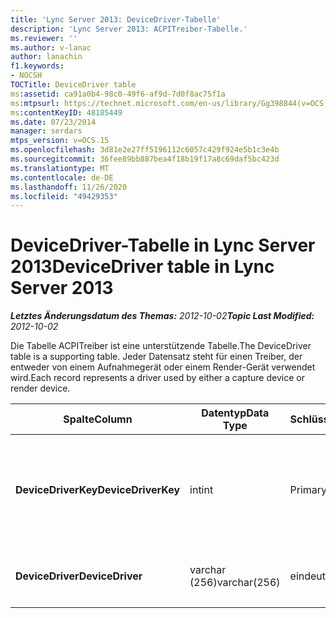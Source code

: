 ```yaml
---
title: 'Lync Server 2013: DeviceDriver-Tabelle'
description: 'Lync Server 2013: ACPITreiber-Tabelle.'
ms.reviewer: ''
ms.author: v-lanac
author: lanachin
f1.keywords:
- NOCSH
TOCTitle: DeviceDriver table
ms:assetid: ca91a0b4-98c0-49f6-af9d-7d0f8ac75f1a
ms:mtpsurl: https://technet.microsoft.com/en-us/library/Gg398844(v=OCS.15)
ms:contentKeyID: 48185449
ms.date: 07/23/2014
manager: serdars
mtps_version: v=OCS.15
ms.openlocfilehash: 3d81e2e27ff5196112c6057c429f924e5b1c3e4b
ms.sourcegitcommit: 36fee89bb887bea4f18b19f17a8c69daf5bc423d
ms.translationtype: MT
ms.contentlocale: de-DE
ms.lasthandoff: 11/26/2020
ms.locfileid: "49429353"
---
```

# <a name="devicedriver-table-in-lync-server-2013"></a><span data-ttu-id="22e70-103">DeviceDriver-Tabelle in Lync Server 2013</span><span class="sxs-lookup"><span data-stu-id="22e70-103">DeviceDriver table in Lync Server 2013</span></span>

<div data-xmlns="http://www.w3.org/1999/xhtml">

<div class="topic" data-xmlns="http://www.w3.org/1999/xhtml" data-msxsl="urn:schemas-microsoft-com:xslt" data-cs="https://msdn.microsoft.com/">

<div data-asp="https://msdn2.microsoft.com/asp">



</div>

<div id="mainSection">

<div id="mainBody"><span data-ttu-id="22e70-104">

<span> </span></span><span class="sxs-lookup"><span data-stu-id="22e70-104">

<span> </span></span></span>

<span data-ttu-id="22e70-105">_**Letztes Änderungsdatum des Themas:** 2012-10-02_</span><span class="sxs-lookup"><span data-stu-id="22e70-105">_**Topic Last Modified:** 2012-10-02_</span></span>

<span data-ttu-id="22e70-106">Die Tabelle ACPITreiber ist eine unterstützende Tabelle.</span><span class="sxs-lookup"><span data-stu-id="22e70-106">The DeviceDriver table is a supporting table.</span></span> <span data-ttu-id="22e70-107">Jeder Datensatz steht für einen Treiber, der entweder von einem Aufnahmegerät oder einem Render-Gerät verwendet wird.</span><span class="sxs-lookup"><span data-stu-id="22e70-107">Each record represents a driver used by either a capture device or render device.</span></span>


<table>
<colgroup>
<col style="width: 25%" />
<col style="width: 25%" />
<col style="width: 25%" />
<col style="width: 25%" />
</colgroup>
<thead>
<tr class="header">
<th><span data-ttu-id="22e70-108"><strong>Spalte</strong></span><span class="sxs-lookup"><span data-stu-id="22e70-108"><strong>Column</strong></span></span></th>
<th><span data-ttu-id="22e70-109"><strong>Datentyp</strong></span><span class="sxs-lookup"><span data-stu-id="22e70-109"><strong>Data Type</strong></span></span></th>
<th><span data-ttu-id="22e70-110"><strong>Schlüssel/Index</strong></span><span class="sxs-lookup"><span data-stu-id="22e70-110"><strong>Key/Index</strong></span></span></th>
<th><span data-ttu-id="22e70-111"><strong>Details</strong></span><span class="sxs-lookup"><span data-stu-id="22e70-111"><strong>Details</strong></span></span></th>
</tr>
</thead>
<tbody>
<tr class="odd">
<td><p><span data-ttu-id="22e70-112"><strong>DeviceDriverKey</strong></span><span class="sxs-lookup"><span data-stu-id="22e70-112"><strong>DeviceDriverKey</strong></span></span></p></td>
<td><p><span data-ttu-id="22e70-113">int</span><span class="sxs-lookup"><span data-stu-id="22e70-113">int</span></span></p></td>
<td><p><span data-ttu-id="22e70-114">Primary</span><span class="sxs-lookup"><span data-stu-id="22e70-114">Primary</span></span></p></td>
<td><p><span data-ttu-id="22e70-115">Eindeutige Nummer, die diesen Gerätetreiber Eintrag kennzeichnet.</span><span class="sxs-lookup"><span data-stu-id="22e70-115">Unique number identifying this device driver record.</span></span></p></td>
</tr>
<tr class="even">
<td><p><span data-ttu-id="22e70-116"><strong>DeviceDriver</strong></span><span class="sxs-lookup"><span data-stu-id="22e70-116"><strong>DeviceDriver</strong></span></span></p></td>
<td><p><span data-ttu-id="22e70-117">varchar (256)</span><span class="sxs-lookup"><span data-stu-id="22e70-117">varchar(256)</span></span></p></td>
<td><p><span data-ttu-id="22e70-118">eindeutigen</span><span class="sxs-lookup"><span data-stu-id="22e70-118">unique</span></span></p></td>
<td><p><span data-ttu-id="22e70-119">Name des Gerätetreibers</span><span class="sxs-lookup"><span data-stu-id="22e70-119">Device driver name.</span></span></p></td>
</tr>
</tbody>
</table><span data-ttu-id="22e70-120">


</div>

<span> </span>

</div>

</div>

</span><span class="sxs-lookup"><span data-stu-id="22e70-120">


</div>

<span> </span>

</div>

</div>

</span></span></div>

